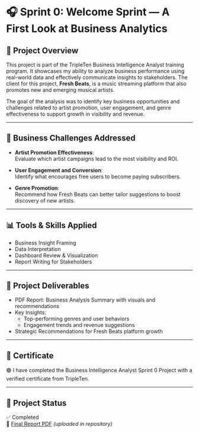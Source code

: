 # 🎧 Sprint 0: Welcome Sprint — A First Look at Business Analytics

## 📌 Project Overview

This project is part of the TripleTen Business Intelligence Analyst training program. It showcases my ability to analyze business performance using real-world data and effectively communicate insights to stakeholders. The client for this project, **Fresh Beats**, is a music streaming platform that also promotes new and emerging musical artists.

The goal of the analysis was to identify key business opportunities and challenges related to artist promotion, user engagement, and genre effectiveness to support growth in visibility and revenue.

---

## 🎯 Business Challenges Addressed

- **Artist Promotion Effectiveness**:  
  Evaluate which artist campaigns lead to the most visibility and ROI.

- **User Engagement and Conversion**:  
  Identify what encourages free users to become paying subscribers.

- **Genre Promotion**:  
  Recommend how Fresh Beats can better tailor suggestions to boost discovery of new artists.

---

## 📊 Tools & Skills Applied

- Business Insight Framing
- Data Interpretation
- Dashboard Review & Visualization
- Report Writing for Stakeholders

---

## 📁 Project Deliverables

- PDF Report: Business Analysis Summary with visuals and recommendations
- Key Insights:
  - Top-performing genres and user behaviors
  - Engagement trends and revenue suggestions
- Strategic Recommendations for Fresh Beats platform growth

---

## 🔗 Certificate

🟢 I have completed the Business Intelligence Analyst Sprint 0 Project with a verified certificate from TripleTen.

---

## 📌 Project Status

✅ Completed  
📄 [Final Report PDF](./6864c795-884a-41fe-a398-76f8196ddc6b.pdf) *(uploaded in repository)*
